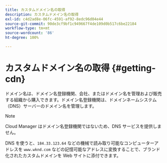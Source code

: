 ```yaml
---
title: カスタムドメイン名の取得
description: カスタムドメイン名の取得
exl-id: c4d2ad8e-06fc-4591-af92-8edc96d04e44
source-git-commit: 90de3cf9bf1c949667f4de109d0b517c6be22184
workflow-type: tm+mt
source-wordcount: '86'
ht-degree: 100%

---
```


# カスタムドメイン名の取得 {#getting-cdn}

ドメイン名は、ドメイン名登録機関、会社、またはドメイン名を管理および販売する組織から購入できます。ドメイン名登録機関は、ドメインネームシステム（DNS）サーバーのドメイン名を管理します。

>[!NOTE]
>Cloud Manager はドメイン名登録機関ではないため、DNS サービスを提供しません。

DNS を使うと、`184.33.123.64` などの機械で読み取り可能なコンピューターアドレスを `www.wknd.com` などの記憶可能なアドレスに変換することで、ブランド化されたカスタムドメインを Web サイトに添付できます。
